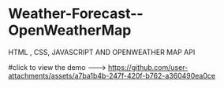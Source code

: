 # Weather-Forecast--OpenWeatherMap
HTML , CSS, JAVASCRIPT AND OPENWEATHER MAP API

#click to view the demo ---> https://github.com/user-attachments/assets/a7ba1b4b-247f-420f-b762-a360490ea0ce
